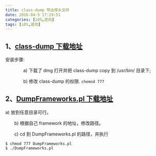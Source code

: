 ```yaml
---
title: class-dump 导出库头文件
date: 2016-04-5 17:29:51
categories: [iOS,逆向]
tags: [iOS,逆向]
---
```


## 1、[class-dump 下载地址](http://stevenygard.com/download/)
安装步骤:

　　　　a) 下载了 dmg 打开并把 class-dump copy 到 /usr/bin/ 目录下;

　　　　b) 修改 class-dump 的权限. `chemod 777`

## 2、[DumpFrameworks.pl 下载地址](https://github.com/shuhongwu/HackSpringDemo/edit/master/DumpFrameworks.pl)
a) 放到任意目录可行。

　　b) 根据自己 framework 的地址，修改路径。

　　c) cd 到  DumpFrameworks.pl 的路径，并执行

```
$ chmod 777 DumpFrameworks.pl
$ ./DumpFrameworks.pl
```